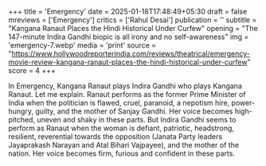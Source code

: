 +++
title = 'Emergency'
date = 2025-01-18T17:48:49+05:30
draft = false
mreviews = ['Emergency']
critics = ['Rahul Desai']
publication = ''
subtitle = "Kangana Ranaut Places the Hindi Historical Under Curfew"
opening = "The 147-minute Indira Gandhi biopic is all irony and no self-awareness"
img = 'emergency-7.webp'
media = 'print'
source = "https://www.hollywoodreporterindia.com/reviews/theatrical/emergency-movie-review-kangana-ranaut-places-the-hindi-historical-under-curfew"
score = 4
+++

In Emergency, Kangana Ranaut plays Indira Gandhi who plays Kangana Ranaut. Let me explain. Ranaut performs as the former Prime Minister of India when the politician is flawed, cruel, paranoid, a nepotism hire, power-hungry, guilty, and the mother of Sanjay Gandhi. Her voice becomes high-pitched, uneven and shaky in these parts. But Indira Gandhi seems to perform as Ranaut when the woman is defiant, patriotic, headstrong, resilient, reverential towards the opposition (Janata Party leaders Jayaprakash Narayan and Atal Bihari Vajpayee), and the mother of the nation. Her voice becomes firm, furious and confident in these parts.
